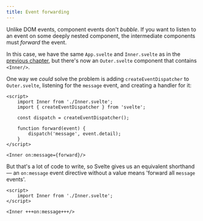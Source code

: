 ```yaml
---
title: Event forwarding
---
```


Unlike DOM events, component events don't _bubble_. If you want to listen to an event on some deeply nested component, the intermediate components must _forward_ the event.

In this case, we have the same `App.svelte` and `Inner.svelte` as in the [previous chapter](/tutorial/component-events), but there's now an `Outer.svelte` component that contains `<Inner/>`.

One way we _could_ solve the problem is adding `createEventDispatcher` to `Outer.svelte`, listening for the `message` event, and creating a handler for it:

```svelte
<script>
	import Inner from './Inner.svelte';
	import { createEventDispatcher } from 'svelte';

	const dispatch = createEventDispatcher();

	function forward(event) {
		dispatch('message', event.detail);
	}
</script>

<Inner on:message={forward}/>
```

But that's a lot of code to write, so Svelte gives us an equivalent shorthand — an `on:message` event directive without a value means 'forward all `message` events'.

```svelte
<script>
	import Inner from './Inner.svelte';
</script>

<Inner +++on:message+++/>
```
